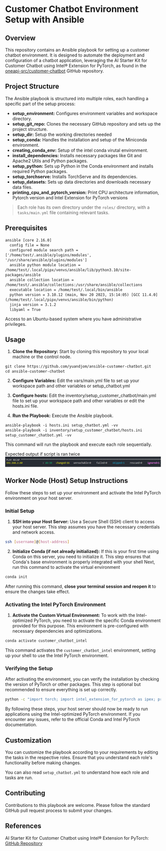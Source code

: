 # Customer Chatbot Environment Setup with Ansible
## Overview
This repository contains an Ansible playbook for setting up a customer chatbot environment. It is designed to automate the deployment and configuration of a chatbot application,
leveraging the AI Starter Kit for Customer Chatbot using Intel® Extension for PyTorch, as found in the [oneapi-src/customer-chatbot](https://github.com/oneapi-src/customer-chatbot) GitHub repository.

## Project Structure
The Ansible playbook is structured into multiple roles, each handling a specific part of the setup process:

- **setup_environment:** Configures environment variables and workspace directory.
- **setup_git_repo:** Clones the necessary GitHub repository and sets up the project structure.
- **setup_dir:** Setup the working directories needed 
- **setup_conda:** Handles the installation and setup of the Miniconda environment.
- **creating_conda_env:** Setup of the intel conda virutal environment.
- **install_dependencies:** Installs necessary packages like Git and Apache2 Utils and Python packages.
- **setup_python:** Sets up Python in the Conda environment and installs required Python packages.
- **setup_torchserve:** Installs TorchServe and its dependencies.
- **setup_datasets:** Sets up data directories and downloads necessary data files.
-  **printing_cpu_and_pytorch_version:** Print CPU architecture information, Pytorch version and Intel Extension for PyTorch versions
>Each role has its own directory under the `roles/` directory, with a `tasks/main.yml` file containing relevant tasks.

## Prerequisites
```
ansible [core 2.16.0]
  config file = None
  configured module search path = ['/home/test/.ansible/plugins/modules', '/usr/share/ansible/plugins/modules']
  ansible python module location = /home/test/.local/pipx/venvs/ansible/lib/python3.10/site-packages/ansible
  ansible collection location = /home/test/.ansible/collections:/usr/share/ansible/collections
  executable location = /home/test/.local/bin/ansible
  python version = 3.10.12 (main, Nov 20 2023, 15:14:05) [GCC 11.4.0] (/home/test/.local/pipx/venvs/ansible/bin/python)
  jinja version = 3.1.2
  libyaml = True
```
Access to an Ubuntu-based system where you have administrative privileges.

## Usage
1. **Clone the Repository:** Start by cloning this repository to your local machine or the control node.

```
git clone https://github.com/yuandjom/ansible-customer-chatbot.git
cd ansible-customer-chatbot
```
2. **Configure Variables:** Edit the vars/main.yml file to set up your workspace path and other variables or setup_chatbot.yml

2. **Configure hosts:** Edit the inventory/setup_customer_chatbot/main.yml file to set up your workspace path and other variables or edit the hosts.ini file.

3. **Run the Playbook:** Execute the Ansible playbook.
```
ansible-playbook -i hosts.ini setup_chatbot.yml -vv
ansible-playbook -i inventory/setup_customer_chatbot/hosts.ini setup_customer_chatbot.yml -vv
```
This command will run the playbook and execute each role sequentially.

Expected output if script is ran twice
![Alt text](image-2.png)

## Worker Node (Host) Setup Instructions

Follow these steps to set up your environment and activate the Intel PyTorch environment on your host server.

### Initial Setup
1. **SSH into your Host Server:** Use a Secure Shell (SSH) client to access your host server. This step assumes you have the necessary credentials and network access.

```bash
ssh [username]@[host-address]
```
2. **Initialize Conda (if not already initialized):** If this is your first time using Conda on this server, you need to initialize it. This step ensures that Conda's base environment is properly integrated with your shell
Next, run this command to activate the virtual environment
```bash
conda init
```
After running this command, **close your terminal session and reopen it** to ensure the changes take effect.

### Activating the Intel PyTorch Environment
1. **Activate the Custom Virtual Environment:** To work with the Intel-optimized PyTorch, you need to activate the specific Conda environment provided for this purpose. This environment is pre-configured with necessary dependencies and optimizations.

```bash
conda activate customer_chatbot_intel
```
This command activates the `customer_chatbot_intel` environment, setting up your shell to use the Intel PyTorch environment.

### Verifying the Setup
After activating the environment, you can verify the installation by checking the version of PyTorch or other packages. This step is optional but recommended to ensure everything is set up correctly.
```bash
python -c "import torch; import intel_extension_for_pytorch as ipex; print('PyTorch Version:', torch.__version__); print('Intel Extension for PyTorch Version:', ipex.__version__"
```
By following these steps, your host server should now be ready to run applications using the Intel-optimized PyTorch environment. If you encounter any issues, refer to the official Conda and Intel PyTorch documentation.


## Customization
You can customize the playbook according to your requirements by editing the tasks in the respective roles. Ensure that you understand each role's functionality before making changes.

You can also read ```setup_chatbot.yml``` to understand how each role and tasks are run.

## Contributing
Contributions to this playbook are welcome. Please follow the standard GitHub pull request process to submit your changes.

## References
AI Starter Kit for Customer Chatbot using Intel® Extension for PyTorch: [GitHub Repository](https://github.com/oneapi-src/customer-chatbot)
